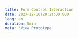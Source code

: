 ```yaml
---
title: Form Control Interaction
date: 2023-12-16T20:28:00.000
lang: en
duration: 5min
meta: 'View Prototype'
---
```


<Title />

<ErrorEmail />
